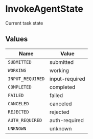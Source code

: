 # InvokeAgentState

Current task state


## Values

| Name             | Value            |
| ---------------- | ---------------- |
| `SUBMITTED`      | submitted        |
| `WORKING`        | working          |
| `INPUT_REQUIRED` | input-required   |
| `COMPLETED`      | completed        |
| `FAILED`         | failed           |
| `CANCELED`       | canceled         |
| `REJECTED`       | rejected         |
| `AUTH_REQUIRED`  | auth-required    |
| `UNKNOWN`        | unknown          |
